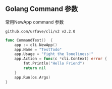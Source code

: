 ## Golang Command 参数

常用NewApp command 参数
```
github.com/urfave/cli/v2 v2.2.0
```

```go
func CommandTest()  {
	app := cli.NewApp()
	app.Name = "TestTodo"
	app.Usage = "fight the loneliness!"
	app.Action = func(c *cli.Context) error {
		fmt.Println("Hello Friend")
		return nil
	}
	app.Run(os.Args)
}
```

